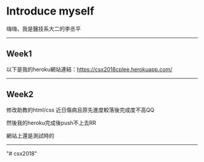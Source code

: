 # Introduce myself

嗨嗨，我是醫技系大二的李丞平

---
## Week1

以下是我的heroku網站連結：https://csx2018cplee.herokuapp.com/
 

---
## Week2

修改助教的html/css   近日傷病且原先進度較落後完成度不高QQ

然後我的heroku完成後push不上去RR

網站上還是測試時的

---
"# csx2018" 
